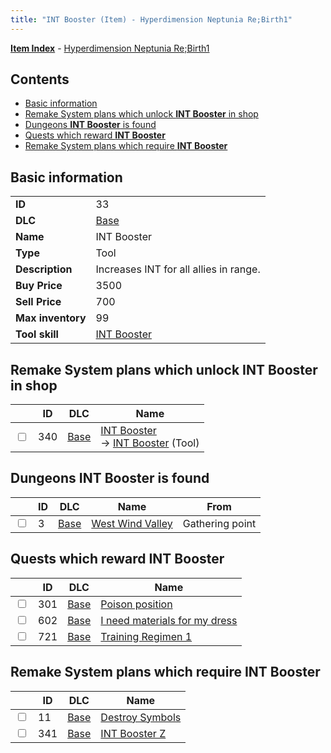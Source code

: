 ```yaml
---
title: "INT Booster (Item) - Hyperdimension Neptunia Re;Birth1"
---
```


[**Item Index**](/neptunia/rb1/item/index.html) - [Hyperdimension Neptunia Re;Birth1](/neptunia/rb1)

## Contents

- [Basic information](#basic-information)
- [Remake System plans which unlock **INT Booster** in shop](#remake-system-plans-which-unlock-int-booster-in-shop)
- [Dungeons **INT Booster** is found](#dungeons-int-booster-is-found)
- [Quests which reward **INT Booster**](#quests-which-reward-int-booster)
- [Remake System plans which require **INT Booster**](#remake-system-plans-which-require-int-booster)

## Basic information

|   |   |
| -- | -- |
| **ID** | 33 |
| **DLC** | [Base](/neptunia/rb1/dlc/1-base.html) |
| **Name** | INT Booster |
| **Type** | Tool |
| **Description** | Increases INT for all allies in range. |
| **Buy Price** | 3500 |
| **Sell Price** | 700 |
| **Max inventory** | 99 |
| **Tool skill** | [INT Booster](/neptunia/rb1/skill/1-10033-int-booster.html) |


## Remake System plans which unlock **INT Booster** in shop

|    | ID | DLC | Name |
| -- | -- | --- | ---- |
| <input type="checkbox" id="rb1-remake-1-340" class="trackbox" /> | 340 | [Base](/neptunia/rb1/dlc/1-base.html) | [INT Booster](/neptunia/rb1/remake/1-340-int-booster.html)<br /> → [INT Booster](/neptunia/rb1/item/1-33-int-booster.html) (Tool) |


## Dungeons **INT Booster** is found

|    | ID | DLC | Name | From |
| -- | -- | --- | ---- | ---- |
| <input type="checkbox" id="rb1-dungeon-1-3" class="trackbox" /> | 3 | [Base](/neptunia/rb1/dlc/1-base.html) | [West Wind Valley](/neptunia/rb1/dungeon/1-3-west-wind-valley.html) | Gathering point |


## Quests which reward **INT Booster**

|    | ID | DLC | Name |
| -- | -- | --- | ---- |
| <input type="checkbox" id="rb1-quest-1-301" class="trackbox" /> | 301 | [Base](/neptunia/rb1/dlc/1-base.html) | [Poison position](/neptunia/rb1/quest/1-301-poison-position.html) |
| <input type="checkbox" id="rb1-quest-1-602" class="trackbox" /> | 602 | [Base](/neptunia/rb1/dlc/1-base.html) | [I need materials for my dress](/neptunia/rb1/quest/1-602-i-need-materials-for-my-dress.html) |
| <input type="checkbox" id="rb1-quest-1-721" class="trackbox" /> | 721 | [Base](/neptunia/rb1/dlc/1-base.html) | [Training Regimen 1](/neptunia/rb1/quest/1-721-training-regimen-1.html) |


## Remake System plans which require **INT Booster**

|    | ID | DLC | Name |
| -- | -- | --- | ---- |
| <input type="checkbox" id="rb1-quest-1-11" class="trackbox" /> | 11 | [Base](/neptunia/rb1/dlc/1-base.html) | [Destroy Symbols](/neptunia/rb1/quest/1-11-destroy-symbols.html) |
| <input type="checkbox" id="rb1-quest-1-341" class="trackbox" /> | 341 | [Base](/neptunia/rb1/dlc/1-base.html) | [INT Booster Z](/neptunia/rb1/quest/1-341-int-booster-z.html) |
